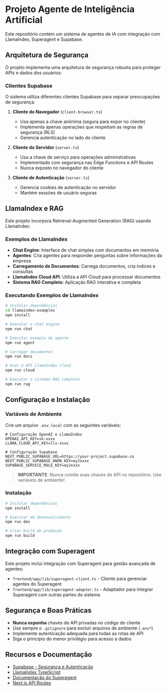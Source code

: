 # Projeto Agente de Inteligência Artificial

Este repositório contém um sistema de agentes de IA com integração com LlamaIndex, Superagent e Supabase.

## Arquitetura de Segurança

O projeto implementa uma arquitetura de segurança robusta para proteger APIs e dados dos usuários:

### Clientes Supabase

O sistema utiliza diferentes clientes Supabase para separar preocupações de segurança:

1. **Cliente do Navegador** (`client-browser.ts`)
   - Usa apenas a chave anônima (segura para expor no cliente)
   - Implementa apenas operações que respeitam as regras de segurança (RLS)
   - Gerencia autenticação no lado do cliente

2. **Cliente do Servidor** (`server.ts`)
   - Usa a chave de serviço para operações administrativas
   - Implementado com segurança nas Edge Functions e API Routes
   - Nunca exposto no navegador do cliente

3. **Cliente de Autenticação** (`server.ts`)
   - Gerencia cookies de autenticação no servidor
   - Mantém sessões de usuário seguras

## LlamaIndex e RAG

Este projeto incorpora Retrieval-Augmented Generation (RAG) usando LlamaIndex:

### Exemplos de LlamaIndex

- **Chat Engine**: Interface de chat simples com documentos em memória
- **Agentes**: Cria agentes para responder perguntas sobre informações da empresa
- **Carregamento de Documentos**: Carrega documentos, cria índices e consultas
- **LlamaIndex Cloud API**: Utiliza a API Cloud para processar documentos
- **Sistema RAG Completo**: Aplicação RAG interativa e completa

### Executando Exemplos de LlamaIndex

```bash
# Instalar dependências
cd llamaindex-examples
npm install

# Executar o chat engine
npm run chat

# Executar exemplo de agente
npm run agent

# Carregar documentos
npm run docs

# Usar a API LlamaIndex Cloud
npm run cloud

# Executar o sistema RAG completo
npm run rag
```

## Configuração e Instalação

### Variáveis de Ambiente

Crie um arquivo `.env.local` com as seguintes variáveis:

```
# Configuração OpenAI e LlamaIndex
OPENAI_API_KEY=sk-xxxx
LLAMA_CLOUD_API_KEY=llx-xxxx

# Configuração Supabase
NEXT_PUBLIC_SUPABASE_URL=https://your-project.supabase.co
NEXT_PUBLIC_SUPABASE_ANON_KEY=eyJxxxx
SUPABASE_SERVICE_ROLE_KEY=eyJxxxx
```

> **IMPORTANTE**: Nunca comite suas chaves de API no repositório. Use variáveis de ambiente!

### Instalação

```bash
# Instalar dependências
npm install

# Executar em desenvolvimento
npm run dev

# Criar build de produção
npm run build
```

## Integração com Superagent

Este projeto inclui integração com Superagent para gestão avançada de agentes:

- `frontend/app/lib/superagent-client.ts` - Cliente para gerenciar agentes do Superagent
- `frontend/app/lib/superagent-adapter.ts` - Adaptador para integrar Superagent com outras partes do sistema

## Segurança e Boas Práticas

- **Nunca exponha** chaves de API privadas no código do cliente
- Use sempre o `.gitignore` para excluir arquivos de ambiente (`.env*`)
- Implemente autenticação adequada para todas as rotas de API
- Siga o princípio do menor privilégio para acesso a dados

## Recursos e Documentação

- [Supabase - Segurança e Autenticação](https://supabase.com/docs/guides/auth)
- [LlamaIndex TypeScript](https://ts.llamaindex.ai/)
- [Documentação do Superagent](https://docs.superagent.sh/)
- [Next.js API Routes](https://nextjs.org/docs/api-routes/introduction)